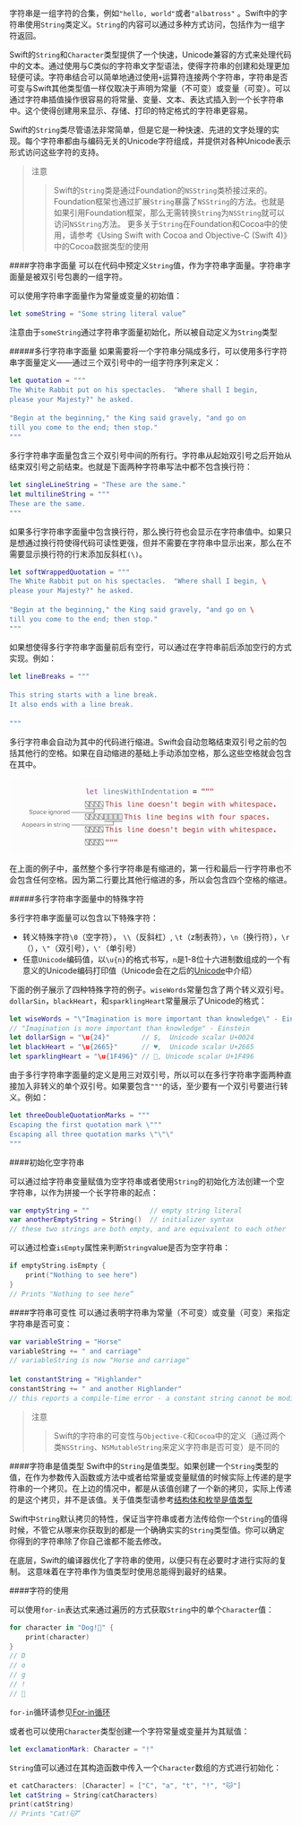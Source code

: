 字符串是一组字符的合集，例如`"hello, world"`或者`"albatross"` 。Swift中的字符串使用`String`类定义。`String`的内容可以通过多种方式访问，包括作为一组字符返回。

Swift的`String`和`Character`类型提供了一个快速，Unicode兼容的方式来处理代码中的文本。通过使用与C类似的字符串文字型语法，使得字符串的创建和处理更加轻便可读。字符串结合可以简单地通过使用`+`运算符连接两个字符串，字符串是否可变与Swift其他类型值一样仅取决于声明为常量（不可变）或变量（可变）。可以通过字符串插值操作很容易的将常量、变量、文本、表达式插入到一个长字符串中。这个使得创建用来显示、存储、打印的特定格式的字符串更容易。

Swift的`String`类尽管语法非常简单，但是它是一种快速、先进的文字处理的实现。每个字符串都由与编码无关的Unicode字符组成，并提供对各种Unicode表示形式访问这些字符的支持。

>注意
>>Swift的`String`类是通过Foundation的`NSString`类桥接过来的。Foundation框架也通过扩展`String`暴露了`NSString`的方法。也就是如果引用Foundation框架，那么无需转换`String`为`NSString`就可以访问`NSString`方法。
>>更多关于`String`在Foundation和Cocoa中的使用，请参考《Using Swift with Cocoa and Objective-C (Swift 4)》中的Cocoa数据类型的使用

####字符串字面量
可以在代码中预定义`String`值，作为字符串字面量。字符串字面量是被双引号包裹的一组字符。

可以使用字符串字面量作为常量或变量的初始值：

```Swift
let someString = "Some string literal value”
```
注意由于`someString`通过字符串字面量初始化，所以被自动定义为`String`类型

#####多行字符串字面量
如果需要将一个字符串分隔成多行，可以使用多行字符串字面量定义——通过三个双引号中的一组字符序列来定义：

```Swift
let quotation = """
The White Rabbit put on his spectacles.  "Where shall I begin,
please your Majesty?" he asked.
 
"Begin at the beginning," the King said gravely, "and go on
till you come to the end; then stop."
"""
```

多行字符串字面量包含三个双引号中间的所有行。字符串从起始双引号之后开始从结束双引号之前结束。也就是下面两种字符串写法中都不包含换行符：

```Swift
let singleLineString = "These are the same."
let multilineString = """
These are the same.
"""
```

如果多行字符串字面量中包含换行符，那么换行符也会显示在字符串值中。如果只是想通过换行符使得代码可读性更强，但并不需要在字符串中显示出来，那么在不需要显示换行符的行末添加反斜杠`(\)`。

```Swift
let softWrappedQuotation = """
The White Rabbit put on his spectacles.  "Where shall I begin, \
please your Majesty?" he asked.
 
"Begin at the beginning," the King said gravely, "and go on \
till you come to the end; then stop."
"""
```

如果想使得多行字符串字面量前后有空行，可以通过在字符串前后添加空行的方式实现。例如：

```Swift
let lineBreaks = """
 
This string starts with a line break.
It also ends with a line break.
 
"""
```

多行字符串会自动为其中的代码进行缩进。Swift会自动忽略结束双引号之前的包括其他行的空格。如果在自动缩进的基础上手动添加空格，那么这些空格就会包含在其中。

![](/assets/1518075269284.jpg)

在上面的例子中，虽然整个多行字符串是有缩进的，第一行和最后一行字符串也不会包含任何空格。因为第二行要比其他行缩进的多，所以会包含四个空格的缩进。


#####多行字符串字面量中的特殊字符

多行字符串字面量可以包含以下特殊字符：
- 转义特殊字符`\0`（空字符）， `\\`（反斜杠）, `\t`（z制表符），`\n`（换行符），`\r`（），`\"`（双引号），`\'`（单引号）
- 任意`Unicode`编码值，以`\u{n}`的格式书写，`n`是1-8位十六进制数组成的一个有意义的Unicode编码打印值（Unicode会在之后的[Unicode](0203-Strings-And-Characters.md#unicode)中介绍）


下面的例子展示了四种特殊字符的例子。`wiseWords`常量包含了两个转义双引号。`dollarSin`，`blackHeart`，和`sparklingHeart`常量展示了Unicode的格式：

```Swift
let wiseWords = "\"Imagination is more important than knowledge\" - Einstein"
// "Imagination is more important than knowledge" - Einstein
let dollarSign = "\u{24}"        // $,  Unicode scalar U+0024
let blackHeart = "\u{2665}"      // ♥,  Unicode scalar U+2665
let sparklingHeart = "\u{1F496}" // 💖, Unicode scalar U+1F496 
```

由于多行字符串字面量的定义是用三对双引号，所以可以在多行字符串字面两种直接加入非转义的单个双引号。如果要包含`"""`的话，至少要有一个双引号要进行转义。例如：

```Swift
let threeDoubleQuotationMarks = """
Escaping the first quotation mark \"""
Escaping all three quotation marks \"\"\"
"""
```

####初始化空字符串

可以通过给字符串变量赋值为空字符串或者使用`String`的初始化方法创建一个空字符串，以作为拼接一个长字符串的起点：

```Swift
var emptyString = ""               // empty string literal
var anotherEmptyString = String()  // initializer syntax
// these two strings are both empty, and are equivalent to each other
```

可以通过检查`isEmpty`属性来判断`String`value是否为空字符串：

```Swift
if emptyString.isEmpty {
    print("Nothing to see here")
}
// Prints "Nothing to see here”
```

####字符串可变性
可以通过表明字符串为常量（不可变）或变量（可变）来指定字符串是否可变：

```Swift
var variableString = "Horse"
variableString += " and carriage"
// variableString is now "Horse and carriage"
 
let constantString = "Highlander"
constantString += " and another Highlander"
// this reports a compile-time error - a constant string cannot be modified
```

>注意
>>Swift的字符串的可变性与`Objective-C`和`Cocoa`中的定义（通过两个类`NSString`、`NSMutableString`来定义字符串是否可变）是不同的


####字符串是值类型
Swift中的`String`是值类型。如果创建一个`String`类型的值，在作为参数传入函数或方法中或者给常量或变量赋值的时候实际上传递的是字符串的一个拷贝。在上边的情况中，都是从该值创建了一个新的拷贝，实际上传递的是这个拷贝，并不是该值。关于值类型请参考[结构体和枚举是值类型](0209-Classes-And-Structures.md#structuresandEnumerationsAreValueTypes)

Swift中`String`默认拷贝的特性，保证当字符串或者方法传给你一个`String`的值得时候，不管它从哪来你获取到的都是一个确确实实的`String`类型值。你可以确定你得到的字符串除了你自己谁都不能去修改。

在底层，Swift的编译器优化了字符串的使用，以便只有在必要时才进行实际的复制。 这意味着在字符串作为值类型时使用总能得到最好的结果。



####字符的使用

可以使用`for-in`表达式来通过遍历的方式获取`String`中的单个`Character`值：

```Swift
for character in "Dog!🐶" {
    print(character)
}
// D
// o
// g
// !
// 🐶
```

`for-in`循环请参见[For-in循环](0205-Control-Flow.md#for-inLoops)

或者也可以使用`Character`类型创建一个字符常量或变量并为其赋值：

```Swift
let exclamationMark: Character = "!"
```

`String`值可以通过在其构造函数中传入一个`Character`数组的方式进行初始化：

```Swift
et catCharacters: [Character] = ["C", "a", "t", "!", "🐱"]
let catString = String(catCharacters)
print(catString)
// Prints "Cat!🐱”
```







<span id="stringInterpolation"></span>

<span id="unicode"></span>